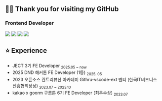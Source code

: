 ## 👋🏻 Thank you for visiting my GitHub
### Frontend Developer

<div>
  <img src="https://img.shields.io/badge/JavaScript-F7DF1E?style=flat-square&logo=JavaScript&logoColor=white"/>
  <img src="https://img.shields.io/badge/-TypeScript-3178C6?style=flat-square&logo=TypeScript&logoColor=white"/>
  <img src="https://img.shields.io/badge/React-61DAFB?style=flat-square&logo=React&logoColor=white"/>
  <img src="https://img.shields.io/badge/Next.js-000000?style=flat-square&logo=Next.js&logoColor=white"/>
</div>

## ⭐️ Experience
- JECT 3기 FE Developer <sub>2025.05 ~ now</sub>
- 2025 DND 해커톤 FE Developer (1등) <sub>2025. 05</sub>
- 2023 오픈소스 컨트리뷰션 아카데미 Githru-vscode-ext 멘티 (한국IT비즈니스진흥협회장상) <sub>2023.07 ~ 2023.10</sub>
- kakao x goorm 구름톤 6기 FE Developer (최우수상) <sub>2023.07</sub>

